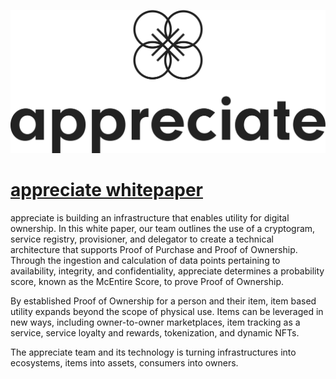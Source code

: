 ![logo](https://github.com/Appreciate-Stuff/appreciate-whitepaper/blob/master/images/appreciate-logo-black.png)

# [appreciate whitepaper](https://github.com/Appreciate-Stuff/appreciate-whitepaper/blob/master/appreciate_white_paper.pdf)


appreciate is building an infrastructure that enables utility for digital ownership. In this white paper, our team outlines the use of a cryptogram, service registry, provisioner, and delegator to create a technical architecture that supports Proof of Purchase and Proof of Ownership. Through the ingestion and calculation of data points pertaining to availability, integrity, and confidentiality, appreciate determines a probability score, known as the McEntire Score, to prove Proof of Ownership.

By established Proof of Ownership for a person and their item, item based utility expands beyond the scope of physical use. Items can be leveraged in new ways, including owner-to-owner marketplaces, item tracking as a service, service loyalty and rewards, tokenization, and dynamic NFTs. 

The appreciate team and its technology is turning infrastructures into ecosystems, items into assets, consumers into owners.
